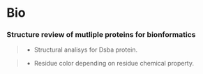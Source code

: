 # Bio
### Structure review of mutliple proteins for bionformatics

>* Structural analisys for Dsba protein.

>* Residue color depending on residue chemical property.

